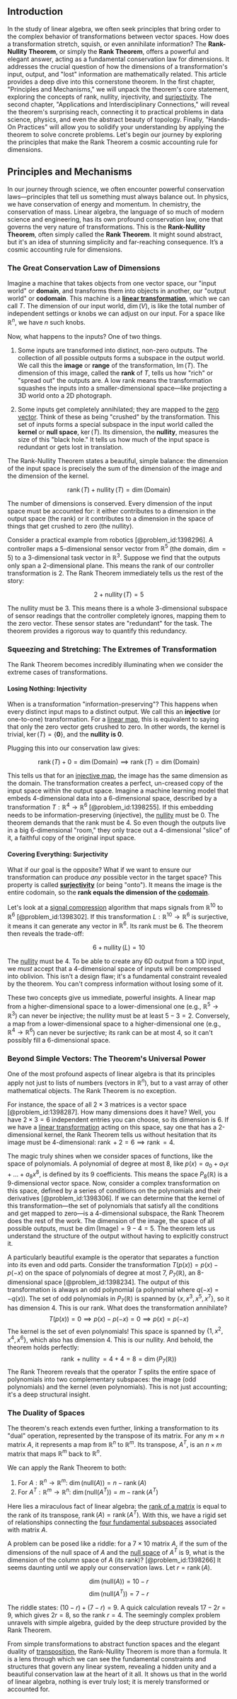 ## Introduction
In the study of linear algebra, we often seek principles that bring order to the complex behavior of transformations between vector spaces. How does a transformation stretch, squish, or even annihilate information? The **Rank-Nullity Theorem**, or simply the **Rank Theorem**, offers a powerful and elegant answer, acting as a fundamental conservation law for dimensions. It addresses the crucial question of how the dimensions of a transformation's input, output, and "lost" information are mathematically related. This article provides a deep dive into this cornerstone theorem. In the first chapter, "Principles and Mechanisms," we will unpack the theorem's core statement, exploring the concepts of rank, nullity, injectivity, and [surjectivity](@article_id:148437). The second chapter, "Applications and Interdisciplinary Connections," will reveal the theorem's surprising reach, connecting it to practical problems in data science, physics, and even the abstract beauty of topology. Finally, "Hands-On Practices" will allow you to solidify your understanding by applying the theorem to solve concrete problems. Let's begin our journey by exploring the principles that make the Rank Theorem a cosmic accounting rule for dimensions.

## Principles and Mechanisms

In our journey through science, we often encounter powerful conservation laws—principles that tell us something must always balance out. In physics, we have conservation of energy and momentum. In chemistry, the conservation of mass. Linear algebra, the language of so much of modern science and engineering, has its own profound conservation law, one that governs the very nature of transformations. This is the **Rank-Nullity Theorem**, often simply called the **Rank Theorem**. It might sound abstract, but it's an idea of stunning simplicity and far-reaching consequence. It’s a cosmic accounting rule for dimensions.

### The Great Conservation Law of Dimensions

Imagine a machine that takes objects from one vector space, our "input world" or **domain**, and transforms them into objects in another, our "output world" or **codomain**. This machine is a **[linear transformation](@article_id:142586)**, which we can call $T$. The dimension of our input world, $\dim(V)$, is like the total number of independent settings or knobs we can adjust on our input. For a space like $\mathbb{R}^n$, we have $n$ such knobs.

Now, what happens to the inputs? One of two things.

1.  Some inputs are transformed into distinct, non-zero outputs. The collection of all possible outputs forms a subspace in the output world. We call this the **image** or **range** of the transformation, $\operatorname{Im}(T)$. The dimension of this image, called the **rank** of $T$, tells us how "rich" or "spread out" the outputs are. A low rank means the transformation squashes the inputs into a smaller-dimensional space—like projecting a 3D world onto a 2D photograph.

2.  Some inputs get completely annihilated; they are mapped to the [zero vector](@article_id:155695). Think of these as being "crushed" by the transformation. This set of inputs forms a special subspace in the input world called the **kernel** or **null space**, $\ker(T)$. Its dimension, the **nullity**, measures the size of this "black hole." It tells us how much of the input space is redundant or gets lost in translation.

The Rank-Nullity Theorem states a beautiful, simple balance: the dimension of the input space is precisely the sum of the dimension of the image and the dimension of the kernel.

$$
\operatorname{rank}(T) + \operatorname{nullity}(T) = \dim(\text{Domain})
$$

The number of dimensions is conserved. Every dimension of the input space must be accounted for: it either contributes to a dimension in the output space (the rank) or it contributes to a dimension in the space of things that get crushed to zero (the nullity).

Consider a practical example from robotics [@problem_id:1398296]. A controller maps a 5-dimensional sensor vector from $\mathbb{R}^5$ (the domain, $\dim=5$) to a 3-dimensional task vector in $\mathbb{R}^3$. Suppose we find that the outputs only span a 2-dimensional plane. This means the rank of our controller transformation is 2. The Rank Theorem immediately tells us the rest of the story:

$$
2 + \operatorname{nullity}(T) = 5
$$

The nullity must be 3. This means there is a whole 3-dimensional subspace of sensor readings that the controller completely ignores, mapping them to the zero vector. These sensor states are "redundant" for the task. The theorem provides a rigorous way to quantify this redundancy.

### Squeezing and Stretching: The Extremes of Transformation

The Rank Theorem becomes incredibly illuminating when we consider the extreme cases of transformations.

#### Losing Nothing: Injectivity

When is a transformation "information-preserving"? This happens when every distinct input maps to a distinct output. We call this an **injective** (or one-to-one) transformation. For a [linear map](@article_id:200618), this is equivalent to saying that only the zero vector gets crushed to zero. In other words, the kernel is trivial, $\ker(T) = \{\mathbf{0}\}$, and the **nullity is 0**.

Plugging this into our conservation law gives:

$$
\operatorname{rank}(T) + 0 = \dim(\text{Domain}) \implies \operatorname{rank}(T) = \dim(\text{Domain})
$$

This tells us that for an [injective map](@article_id:262269), the image has the same dimension as the domain. The transformation creates a perfect, un-creased copy of the input space within the output space. Imagine a machine learning model that embeds 4-dimensional data into a 6-dimensional space, described by a transformation $T: \mathbb{R}^4 \to \mathbb{R}^6$ [@problem_id:1398255]. If this embedding needs to be information-preserving (injective), the [nullity](@article_id:155791) must be 0. The theorem demands that the rank must be 4. So even though the outputs live in a big 6-dimensional "room," they only trace out a 4-dimensional "slice" of it, a faithful copy of the original input space.

#### Covering Everything: Surjectivity

What if our goal is the opposite? What if we want to ensure our transformation can produce *any* possible vector in the target space? This property is called **[surjectivity](@article_id:148437)** (or being "onto"). It means the image is the entire codomain, so the **rank equals the dimension of the [codomain](@article_id:138842)**.

Let's look at a [signal compression](@article_id:262444) algorithm that maps signals from $\mathbb{R}^{10}$ to $\mathbb{R}^6$ [@problem_id:1398302]. If this transformation $L: \mathbb{R}^{10} \to \mathbb{R}^6$ is surjective, it means it can generate any vector in $\mathbb{R}^6$. Its rank must be 6. The theorem then reveals the trade-off:

$$
6 + \operatorname{nullity}(L) = 10
$$

The [nullity](@article_id:155791) must be 4. To be able to create any 6D output from a 10D input, we *must* accept that a 4-dimensional space of inputs will be compressed into oblivion. This isn't a design flaw; it's a fundamental constraint revealed by the theorem. You can't compress information without losing some of it.

These two concepts give us immediate, powerful insights. A linear map from a higher-dimensional space to a lower-dimensional one (e.g., $\mathbb{R}^5 \to \mathbb{R}^3$) can never be injective; the nullity must be at least $5-3=2$. Conversely, a map from a lower-dimensional space to a higher-dimensional one (e.g., $\mathbb{R}^4 \to \mathbb{R}^6$) can never be surjective; its rank can be at most 4, so it can't possibly fill a 6-dimensional space.

### Beyond Simple Vectors: The Theorem's Universal Power

One of the most profound aspects of linear algebra is that its principles apply not just to lists of numbers (vectors in $\mathbb{R}^n$), but to a vast array of other mathematical objects. The Rank Theorem is no exception.

For instance, the space of all $2 \times 3$ matrices is a vector space [@problem_id:1398287]. How many dimensions does it have? Well, you have $2 \times 3 = 6$ independent entries you can choose, so its dimension is 6. If we have a [linear transformation](@article_id:142586) acting on this space, say one that has a 2-dimensional kernel, the Rank Theorem tells us without hesitation that its image must be 4-dimensional: $\operatorname{rank} + 2 = 6 \implies \operatorname{rank} = 4$.

The magic truly shines when we consider spaces of functions, like the space of polynomials. A polynomial of degree at most 8, like $p(x) = a_0 + a_1x + \dots + a_8x^8$, is defined by its 9 coefficients. This means the space $P_8(\mathbb{R})$ is a 9-dimensional vector space. Now, consider a complex transformation on this space, defined by a series of conditions on the polynomials and their derivatives [@problem_id:1398306]. If we can determine that the kernel of this transformation—the set of polynomials that satisfy all the conditions and get mapped to zero—is a 4-dimensional subspace, the Rank Theorem does the rest of the work. The dimension of the image, the space of all possible outputs, must be $\dim(\text{Image}) = 9 - 4 = 5$. The theorem lets us understand the structure of the output without having to explicitly construct it.

A particularly beautiful example is the operator that separates a function into its even and odd parts. Consider the transformation $T(p(x)) = p(x) - p(-x)$ on the space of polynomials of degree at most 7, $P_7(\mathbb{R})$, an 8-dimensional space [@problem_id:1398234]. The output of this transformation is always an odd polynomial (a polynomial where $q(-x) = -q(x)$). The set of odd polynomials in $P_7(\mathbb{R})$ is spanned by $\{x, x^3, x^5, x^7\}$, so it has dimension 4. This is our rank. What does the transformation annihilate?
$$
T(p(x)) = 0 \implies p(x) - p(-x) = 0 \implies p(x) = p(-x)
$$
The kernel is the set of even polynomials! This space is spanned by $\{1, x^2, x^4, x^6\}$, which also has dimension 4. This is our nullity. And behold, the theorem holds perfectly:
$$
\operatorname{rank} + \operatorname{nullity} = 4 + 4 = 8 = \dim(P_7(\mathbb{R}))
$$
The Rank Theorem reveals that the operator $T$ splits the entire space of polynomials into two complementary subspaces: the image (odd polynomials) and the kernel (even polynomials). This is not just accounting; it's a deep structural insight.

### The Duality of Spaces

The theorem's reach extends even further, linking a transformation to its "dual" operation, represented by the transpose of its matrix. For any $m \times n$ matrix $A$, it represents a map from $\mathbb{R}^n$ to $\mathbb{R}^m$. Its transpose, $A^T$, is an $n \times m$ matrix that maps $\mathbb{R}^m$ back to $\mathbb{R}^n$.

We can apply the Rank Theorem to both:
1.  For $A: \mathbb{R}^n \to \mathbb{R}^m$: $\dim(\text{null}(A)) = n - \operatorname{rank}(A)$
2.  For $A^T: \mathbb{R}^m \to \mathbb{R}^n$: $\dim(\text{null}(A^T)) = m - \operatorname{rank}(A^T)$

Here lies a miraculous fact of linear algebra: the [rank of a matrix](@article_id:155013) is equal to the rank of its transpose, $\operatorname{rank}(A) = \operatorname{rank}(A^T)$. With this, we have a rigid set of relationships connecting the [four fundamental subspaces](@article_id:154340) associated with matrix $A$.

A problem can be posed like a riddle: for a $7 \times 10$ matrix $A$, if the sum of the dimensions of the null space of $A$ and the [null space](@article_id:150982) of $A^T$ is 9, what is the dimension of the column space of $A$ (its rank)? [@problem_id:1398266] It seems daunting until we apply our conservation laws. Let $r = \operatorname{rank}(A)$.

$$
\dim(\text{null}(A)) = 10 - r
$$
$$
\dim(\text{null}(A^T)) = 7 - r
$$

The riddle states: $(10-r) + (7-r) = 9$. A quick calculation reveals $17 - 2r = 9$, which gives $2r=8$, so the rank $r=4$. The seemingly complex problem unravels with simple algebra, guided by the deep structure provided by the Rank Theorem.

From simple transformations to abstract function spaces and the elegant duality of [transposition](@article_id:154851), the Rank-Nullity Theorem is more than a formula. It is a lens through which we can see the fundamental constraints and structures that govern any linear system, revealing a hidden unity and a beautiful conservation law at the heart of it all. It shows us that in the world of linear algebra, nothing is ever truly lost; it is merely transformed or accounted for.